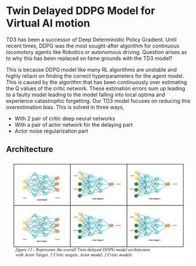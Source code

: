 # Twin Delayed DDPG Model for Virtual AI motion

TD3 has been a successor of Deep Deterministic Policy Gradient. Until recent times, DDPG
was the most sought-after algorithm for continuous locomotory agents like Robotics or
autonomous driving. Question arises as to why this has been replaced on fame grounds with
the TD3 model?

This is because DDPG model like many RL algorithms are unstable and highly reliant on
finding the correct hyperparameters for the agent model. This is caused by the algorithm that
has been continuously over estimating the Q values of the critic network. These estimation
errors sum up leading to a faulty model leading to the model falling into local optima and
experience catastrophic forgetting. Our TD3 model focuses on reducing this overestimation
bias. This is solved in three ways,
* With 2 pair of critic deep neural networks
* With a pair of actor network for the delaying part
* Actor noise regularization part

## Architecture
![TD3](https://github.com/Sahana-M/Images/blob/master/TD3.png)

